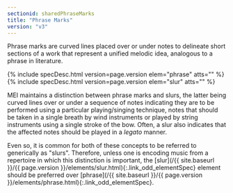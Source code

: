 ```yaml
---
sectionid: sharedPhraseMarks
title: "Phrase Marks"
version: "v3"
---
```




Phrase marks are curved lines placed over or under notes to delineate short sections
of a
work that represent a unified melodic idea, analogous to a phrase in literature.



{% include specDesc.html version=page.version elem="phrase" atts="" %}
{% include specDesc.html version=page.version elem="slur" atts="" %}



MEI maintains a distinction between phrase marks and slurs, the latter being curved
lines
over or under a sequence of notes indicating they are to be performed using a particular
playing/singing technique, notes that should be taken in a single breath by wind
instruments or played by string instruments using a single stroke of the bow. Often,
a
slur also indicates that the affected notes should be played in a
*legato* manner.

Even so, it is common for both of these concepts to be referred to generically as
"slurs". Therefore, unless one is encoding music from a repertoire in which this
distinction is important, the [slur](/{{ site.baseurl }}/{{ page.version }}/elements/slur.html){:.link_odd_elementSpec} element should be preferred over
[phrase](/{{ site.baseurl }}/{{ page.version }}/elements/phrase.html){:.link_odd_elementSpec}.

